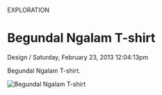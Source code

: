 <p class="type">EXPLORATION</p>

# Begundal Ngalam T-shirt

<p class="meta">Design  /  Saturday, February 23, 2013 12:04:13pm</p>

Begundal Ngalam T-shirt.

![Begundal Ngalam T-shirt](https://farooq-agent.web.app/assets/images/works/large/h9aDmRVZ_work_image.jpg)

